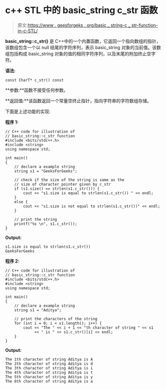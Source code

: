 # c++ STL 中的 basic_string c_str 函数

> 原文:[https://www . geesforgeks . org/basic _ string-c _ str-function-in-c-STL/](https://www.geeksforgeeks.org/basic_string-c_str-function-in-c-stl/)

**basic_string::c_str()** 是 C++中的一个内置函数，它返回一个指向数组的指针，该数组包含一个以 null 结尾的字符序列，表示 basic_string 对象的当前值。该数组包括构成 basic_string 对象的值的相同字符序列，以及末尾的附加终止空字符。

**语法:**

```
const CharT* c_str() const

```

**参数:**函数不接受任何参数。

**返回值:**该函数返回一个常量空终止指针，指向字符串的字符数组存储。

下面是上述功能的实现:

**程序 1:**

```
// C++ code for illustration of
// basic_string::c_str function
#include <bits/stdc++.h>
#include <string>
using namespace std;

int main()
{
    // declare a example string
    string s1 = "GeeksForGeeks";

    // check if the size of the string is same as the
    // size of character pointer given by c_str
    if (s1.size() == strlen(s1.c_str())) {
        cout << "s1.size is equal to strlen(s1.c_str()) " << endl;
    }
    else {
        cout << "s1.size is not equal to strlen(s1.c_str())" << endl;
    }

    // print the string
    printf("%s \n", s1.c_str());
}
```

**Output:**

```
s1.size is equal to strlen(s1.c_str()) 
GeeksForGeeks 

```

**程序 2:**

```
// C++ code for illustration of
// basic_string::c_str function
#include <bits/stdc++.h>
#include <string>
using namespace std;

int main()
{
    // declare a example string
    string s1 = "Aditya";

    // print the characters of the string
    for (int i = 0; i < s1.length(); i++) {
        cout << "The " << i + 1 << "th character of string " << s1
             << " is " << s1.c_str()[i] << endl;
    }
}
```

**Output:**

```
The 1th character of string Aditya is A
The 2th character of string Aditya is d
The 3th character of string Aditya is i
The 4th character of string Aditya is t
The 5th character of string Aditya is y
The 6th character of string Aditya is a

```